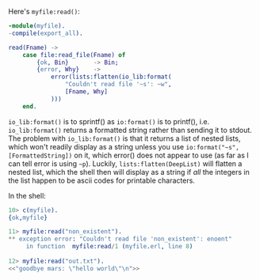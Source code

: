 Here's `myfile:read()`:

```erlang
-module(myfile).
-compile(export_all).

read(Fname) ->
    case file:read_file(Fname) of
        {ok, Bin}       -> Bin;
        {error, Why}    ->
            error(lists:flatten(io_lib:format(
                "Couldn't read file '~s': ~w",
                [Fname, Why]
            )))
    end.
```

`io_lib:format()` is to sprintf() as `io:format()` is to printf(), i.e. `io_lib:format()` returns a formatted string rather than sending it to stdout.   The problem with `io_lib:format()` is that it returns a list of nested lists, which won't readily display as a string unless you use `io:format("~s", [FormattedString])` on it, which error() does not appear to use (as far as I can tell error is using `~p`).  Luckily, `lists:flatten(DeepList)` will flatten a nested list, which the shell then will display as a string if *all* the integers in the list happen to be ascii codes for printable characters.

In the shell:
```erlang
10> c(myfile).                  
{ok,myfile}

11> myfile:read("non_existent").
** exception error: "Couldn't read file 'non_existent': enoent"
     in function  myfile:read/1 (myfile.erl, line 8)
     
12> myfile:read("out.txt").     
<<"goodbye mars: \"hello world\"\n">>
```
